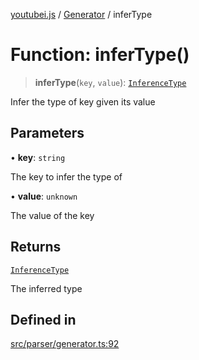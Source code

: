 [youtubei.js](../../../README.md) / [Generator](../README.md) / inferType

# Function: inferType()

> **inferType**(`key`, `value`): [`InferenceType`](../type-aliases/InferenceType.md)

Infer the type of key given its value

## Parameters

• **key**: `string`

The key to infer the type of

• **value**: `unknown`

The value of the key

## Returns

[`InferenceType`](../type-aliases/InferenceType.md)

The inferred type

## Defined in

[src/parser/generator.ts:92](https://github.com/LuanRT/YouTube.js/blob/e54e499ff553dab51e6d9d1aebc090b50fec29ba/src/parser/generator.ts#L92)

